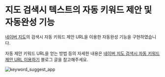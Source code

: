 # **지도 검색시 텍스트의 자동 키워드 제안 및 자동완성 기능**


[네이버 지도](https://map.naver.com/)의 검색시 자동 키워드 제안 URL을 이용한 자동완성 기능을 구현하였습니다.

자동 제안 키워드 URL을 얻는 방법 등의 자세한 내용은 [네이버 지도 검색시 자동 키워드 제안 URL 이용하기](https://todaycoupon7.github.io/2018/02/07/map_search_autocomplete.html) 블로그 글을 참고해주세요.

![keyword_suggest_app](https://todaycoupon7.github.io/assets/img/pexels/map_search_autocomplete_3.png)
